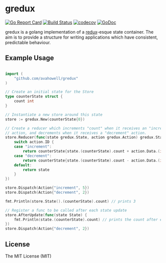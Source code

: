 # gredux
[![Go Report Card](https://goreportcard.com/badge/github.com/avahowell/gredux)](https://goreportcard.com/report/github.com/johnathanhowell/gredux)
[![Build Status](https://travis-ci.org/avahowell/gredux.svg?branch=master)](https://travis-ci.org/johnathanhowell/gredux)
[![codecov](https://codecov.io/gh/avahowell/gredux/branch/master/graph/badge.svg)](https://codecov.io/gh/johnathanhowell/gredux)
[![GoDoc](https://godoc.org/github.com/avahowell/gredux?status.svg)](https://godoc.org/github.com/johnathanhowell/gredux)

gredux is a golang implementation of a [redux](https://github.com/reactjs/redux)-esque state container. The aim is to provide a structure for writing applications which have consistent, predictable behaviour.

## Example Usage

```go

import (
	"github.com/avahowell/gredux"
)

// Create an initial state for the Store
type counterState struct {
	count int
}

// Instantiate a new store around this state
store := gredux.New(counterState{0})

// Create a reducer which increments "count" when it receives an "increment" 
// action, and decrements when it receives a "decrement" action.
store.Reducer(func(state gredux.State, action gredux.Action) gredux.State {
	switch action.ID {
	case "increment":
		return counterState{state.(counterState).count + action.Data.(int)}
	case "decrement":
		return counterState{state.(counterState).count - action.Data.(int)}
	default:
		return state
	}
})

store.Dispatch(Action{"increment", 5})
store.Dispatch(Action{"decrement", 2})

fmt.Println(store.State().(counterState).count) // prints 3

// Register a func to be called after each state update
store.AfterUpdate(func(state State) {
	fmt.Println(state.(counterState).count) // prints the count after every state update
})
store.Dispatch(Action{"decrement", 2})
```

## License
The MIT License (MIT)
